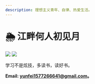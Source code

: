 ```yaml
---
description: 理想主义青年、自律、热爱生活。
---
```


# 🌦 江畔何人初见月

![](https://img.shields.io/badge/language-java-orange.svg) ![](https://img.shields.io/badge/build-gitbook-black.svg)

学习不是炫技，多读书，读好书。

**Email: yunfei1577266641@gmail.com。**

